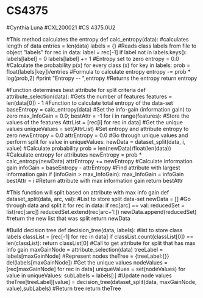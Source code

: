 # CS4375
#Cynthia Luna
#CXL200021
#CS 4375.0U2

#This method calculates the entropy
def calc_entropy(data):
 #calculates length of data
 entries = len(data) 
 labels = {}
 #Reads class labels from file to object "labels"
 for rec in data:
   label = rec[-1] 
   if label not in labels.keys():
     labels[label] = 0
     labels[label] += 1
 #Entropy set to zero
 entropy = 0.0
 #Calculate the probability p(x) for every class (x)
 for key in labels:
   prob = float(labels[key])/entries
 #Formula to calculate entropy
   entropy -= prob * log(prob,2) 
 #print "Entropy -- ",entropy
 #Returns the entropy
 return entropy

#Function determines best attribute for split criteria
def attribute_selection(data):
 #Gets the number of features 
 features = len(data[0]) - 1
 #Function to calculate total entropy of the data-set
 baseEntropy = calc_entropy(data)
 #Set the info-gain (information gain) to zero
 max_InfoGain = 0.0;
 bestAttr = -1
 for i in range(features):
   #Store the values of the features
   AttrList = [rec[i] for rec in data]
   #Get the unique values
   uniqueValues = set(AttrList)
   #Set entropy and attribute entropy to zero
   newEntropy = 0.0
   attrEntropy = 0.0 
   #Go through unique values and perform split
   for value in uniqueValues:
        newData = dataset_split(data, i, value) 
        #Calculate probability
        prob = len(newData)/float(len(data)) 
        #Calculate entropy for attributes
        newEntropy = prob * calc_entropy(newData) 
        attrEntropy += newEntropy 
    #Calculate information gain
    infoGain = baseEntropy - attrEntropy 
    #Find attribute with largest information gain
    if (infoGain > max_InfoGain):
    max_InfoGain = infoGain
    bestAttr = i 
 #Return attribute with max information gain
 return bestAttr

#This function will split based on attribute with max info gain
def dataset_split(data, arc, val):
 #List to store split data-set
 newData = []
 #Go through data and split it
 for rec in data: 
   if rec[arc] == val:
     reducedSet = list(rec[:arc]) 
     reducedSet.extend(rec[arc+1:])
     newData.append(reducedSet)
 #return the new list that was split
 return newData

#Build decision tree
def decision_tree(data, labels):
 #list to store class labels
 classList = [rec[-1] for rec in data]
 if classList.count(classList[0]) == len(classList):
   return classList[0]
 #Call to get attribute for split that has max info gain
 maxGainNode = attribute_selection(data)
 treeLabel = labels[maxGainNode] 
 #Represent nodes
 theTree = {treeLabel:{}}
 del(labels[maxGainNode])
 #Get the unique values
 nodeValues = [rec[maxGainNode] for rec in data]
 uniqueValues = set(nodeValues)
 for value in uniqueValues:
   subLabels = labels[:]
 #Update node values
   theTree[treeLabel][value] = decision_tree(dataset_split(data, maxGainNode, value),subLabels) 
 #Return tree
 return theTree
